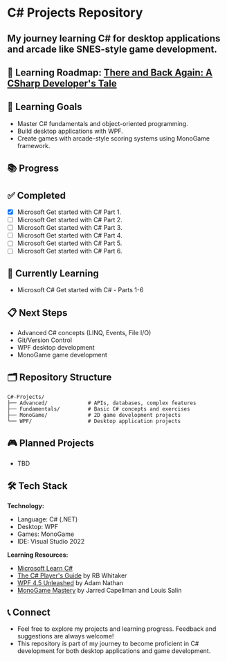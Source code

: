 # C# Projects Repository

My journey learning C# for desktop applications and arcade like SNES-style game development.
---
📖 **Learning Roadmap:** [There and Back Again: A CSharp Developer's Tale](./There-and-Back-Again.md)
---
## 🎯 Learning Goals
- Master C# fundamentals and object-oriented programming.
- Build desktop applications with WPF.
- Create games with arcade-style scoring systems using MonoGame framework.

## 📚 Progress

## ✅ Completed
- [x] Microsoft Get started with C# Part 1.
- [ ] Microsoft Get started with C# Part 2.
- [ ] Microsoft Get started with C# Part 3.
- [ ] Microsoft Get started with C# Part 4.
- [ ] Microsoft Get started with C# Part 5.
- [ ] Microsoft Get started with C# Part 6.

## 🚧 Currently Learning
- Microsoft C# Get started with C# - Parts 1-6

## 📋 Next Steps
- Advanced C# concepts (LINQ, Events, File I/O)
- Git/Version Control
- WPF desktop development
- MonoGame game development

## 🗂️ Repository Structure
```
C#-Projects/
├── Advanced/             # APIs, databases, complex features
├── Fundamentals/         # Basic C# concepts and exercises
├── MonoGame/             # 2D game development projects
└── WPF/                  # Desktop application projects
```
## 🎮 Planned Projects
- TBD

## 🛠️ Tech Stack
**Technology:**
- Language: C# (.NET)
- Desktop: WPF
- Games: MonoGame
- IDE: Visual Studio 2022

**Learning Resources:**
- [Microsoft Learn C#](https://learn.microsoft.com/en-us/collections/yz26f8y64n7k07)
- [The C# Player's Guide](https://www.amazon.com/C-Players-Guide-5th/dp/0985580151) by RB Whitaker
- [WPF 4.5 Unleashed](https://www.amazon.com/WPF-4-5-Unleashed-Adam-Nathan/dp/0672336979?dib=eyJ2IjoiMSJ9.N7dWjTadWzA7oSHz1vjk9Y_jL2bR4GdVEwCkh7gZvrA.DrFR6vy_tTNHcznlCbR-HslPmSh2SjI-iz0gY596mmc&dib_tag=se&keywords=WPF+4.5+Unleashed&qid=1754194266&sr=8-1) by Adam Nathan
- [MonoGame Mastery](https://www.amazon.com/MonoGame-Mastery-Multi-Platform-Reusable-Engine/dp/1484263081) by Jarred Capellman and Louis Salin

## 📞 Connect
- Feel free to explore my projects and learning progress. Feedback and suggestions are always welcome!
- This repository is part of my journey to become proficient in C# development for both desktop applications and game development.
